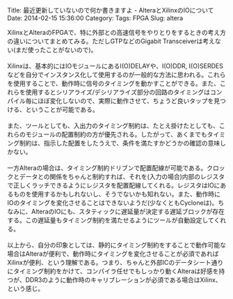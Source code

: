 Title: 最近更新していないので何か書きますよ - AlteraとXilinxのIOについて
Date: 2014-02-15 15:36:00
Category: 
Tags: FPGA
Slug: altera

XilinxとAlteraのFPGAで、特に外部との高速信号をやりとりをするときの考え方の違いについてまとめてみる。ただしGTPなどのGigabit Transceiverは考えない(まだ使ったことがないので)。<br /><br />Xilinxは、基本的にはIOモジュールにあるI(O)DELAYや、I(O)DDR, I(O)SERDESなどを自分でインスタンス化して使用するのが一般的な方法に思われる。これらを使用することで、動作時に信号のタイミングを動かすことができる。また、これらを使用するとシリアライズ/デシリアライズ部分の回路のタイミングはコンパイル毎にほぼ変化しないので、実際に動作させて、ちょうど良いタップを見つける、ということが可能である。<br /><br />また、ツールとしても、入出力のタイミング制約は、たとえ掛けたとしても、これらのモジュールの配置制約の方が優先される。したがって、あくまでもタイミング制約は、指示した配置をしたうえで、条件を満たすかどうかの確認の意味しかない。<br /><br />一方Alteraの場合は、タイミング制約ドリブンで配置配線が可能である。クロックとデータとの関係をちゃんと制約すれば、それを(入力の場合)内部のレジスタで正しくラッチできるようにレジスタを配置配線してくれる。レジスタはIOにあるものを使用するかもしれないし、そうでないかも知れない。また、動作時にIOのタイミングを変化させることはできないようだ(少なくともCycloneは)。ちなみに、AlteraのIOにも、スタティックに遅延量が決定する遅延ブロックが存在する。この遅延量もタイミング制約を満たせるようにツールが自動設定してくれる。<br /><br />以上から、自分の印象としては、静的にタイミング制約をすることで動作可能な場合はAlteraが便利で、動作時にタイミングを変化させることが必須であればXilinxが便利、という理解である。つまり、ちゃんと外部ICのデータシート通りにタイミング制約をかけて、コンパイラ任せでもしっかり動くAlteraは好感を持つが、DDR3のように動作時のキャリブレーションが必須である場合はXilinx、という感じ。<br /><br />

